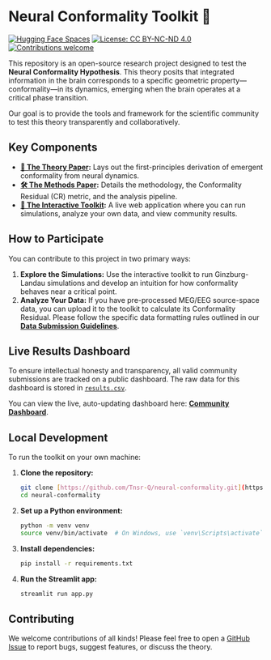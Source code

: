 # Neural Conformality Toolkit 🧠

[![Hugging Face Spaces](https://img.shields.io/badge/🤗%20Hugging%20Face-Spaces-yellow)](https://huggingface.co/spaces/Tnsr-q/neural-conformality-toolkit)
[![License: CC BY-NC-ND 4.0](https://img.shields.io/badge/License-CC%20BY--NC--ND%204.0-lightgrey.svg)](https://creativecommons.org/licenses/by-nc-nd/4.0/)
[![Contributions welcome](https://img.shields.io/badge/contributions-welcome-brightgreen.svg?style=flat)](https://github.com/Tnsr-Q/neural-conformality/issues)

This repository is an open-source research project designed to test the **Neural Conformality Hypothesis**. This theory posits that integrated information in the brain corresponds to a specific geometric property—conformality—in its dynamics, emerging when the brain operates at a critical phase transition.

Our goal is to provide the tools and framework for the scientific community to test this theory transparently and collaboratively.

## Key Components

* **[📄 The Theory Paper](papers/theory_paper.pdf):** Lays out the first-principles derivation of emergent conformality from neural dynamics.
* **[🛠️ The Methods Paper](papers/methods_paper.pdf):** Details the methodology, the Conformality Residual (CR) metric, and the analysis pipeline.
* **[🚀 The Interactive Toolkit](https://huggingface.co/spaces/Tnsr-q/neural-conformality-toolkit):** A live web application where you can run simulations, analyze your own data, and view community results.

## How to Participate

You can contribute to this project in two primary ways:

1.  **Explore the Simulations:** Use the interactive toolkit to run Ginzburg-Landau simulations and develop an intuition for how conformality behaves near a critical point.
2.  **Analyze Your Data:** If you have pre-processed MEG/EEG source-space data, you can upload it to the toolkit to calculate its Conformality Residual. Please follow the specific data formatting rules outlined in our **[Data Submission Guidelines](DATA_GUIDELINES.md)**.

## Live Results Dashboard

To ensure intellectual honesty and transparency, all valid community submissions are tracked on a public dashboard. The raw data for this dashboard is stored in [`results.csv`](results.csv).

You can view the live, auto-updating dashboard here: **[Community Dashboard](https://huggingface.co/spaces/Tnsr-q/neural-conformality-toolkit?page=Community+Dashboard)**.

## Local Development

To run the toolkit on your own machine:

1.  **Clone the repository:**
    ```bash
    git clone [https://github.com/Tnsr-Q/neural-conformality.git](https://github.com/Tnsr-Q/neural-conformality.git)
    cd neural-conformality
    ```
2.  **Set up a Python environment:**
    ```bash
    python -m venv venv
    source venv/bin/activate  # On Windows, use `venv\Scripts\activate`
    ```
3.  **Install dependencies:**
    ```bash
    pip install -r requirements.txt
    ```
4.  **Run the Streamlit app:**
    ```bash
    streamlit run app.py
    ```

## Contributing

We welcome contributions of all kinds! Please feel free to open a [GitHub Issue](https://github.com/Tnsr-Q/neural-conformality/issues) to report bugs, suggest features, or discuss the theory.

